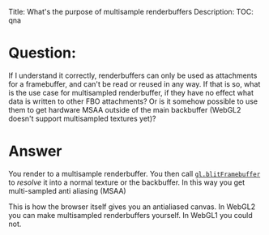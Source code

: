 Title: What's the purpose of multisample renderbuffers
Description:
TOC: qna

# Question:

If I understand it correctly, renderbuffers can only be used as attachments for a framebuffer, and can't be read or reused in any way. If that is so, what is the use case for multisampled renderbuffer, if they have no effect what data is written to other FBO attachments? Or is it somehow possible to use them to get hardware MSAA outside of the main backbuffer (WebGL2 doesn't support multisampled textures yet)?

# Answer

You render to a multisample renderbuffer. You then call [`gl.blitFramebuffer`](https://www.khronos.org/registry/OpenGL-Refpages/es3.0/html/glBlitFramebuffer.xhtml) to *resolve* it into a normal texture or the backbuffer. In this way you get multi-sampled anti aliasing (MSAA)

This is how the browser itself gives you an antialiased canvas. In WebGL2 you can make multisampled renderbuffers yourself. In WebGL1 you could not.

